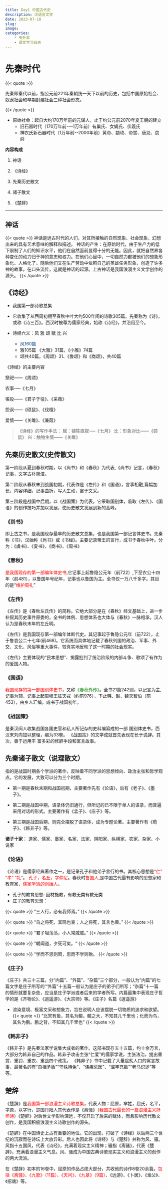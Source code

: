 ```yaml
---
title: Day1 中国古代史
description: 汉语言文学
date: 2023-07-10
slug:
image: 
categories:
    - 专升本
    - 语文学习日志
---
```


# 先秦时代

{{< quote >}}

先秦即秦代以前，指公元前221年秦朝统一天下以前的历史，包括中国原始社会、奴隶社会和早期封建社会三种社会形态。

{{< /quote >}}

- 原始社会：起自大约170万年前的元谋人，止于约公元前2070年夏王朝的建立
  - 旧石器时代（170万年前-—1万年前）有巢氏、女娲氏、伏羲氏
  - 神农氏新石器时代（1万年前--2000年前）黄帝、颛顼、帝喾、唐尧、虞舜

**内容构成**

1. 神话

2. 《诗经》

3. 先秦历史散文

4. 诸子散文

5. 《楚辞》

---

## 神话
{{< quote >}}
  神话是远古时代的人们，对其所接触的自然现象、社会现象，幻想出来的具有艺术意味的解释和描述。
  神话的产生：在原始时代，由于生产力的低下限制了人们的知识水平，他们在自然面前显得十分的无能。因此，就把自然界各种变化的动力归于神的意志和权力。在他们心目中，一切自然力都被他们的想象形象化、人格化了。随后他们又在生产劳动中依照自己的英雄任务形象，创造了许多神的故事，在口头流传，这就是神话的起源。上古神话是我国浪漫主义文学创作的源头。
{{< /quote >}}


## 《诗经》
- 我国第一部诗歌总集

- 它收集了从西周初期至春秋中叶大约500年间的诗歌305篇。先秦称为《诗》，或称《诗三百》。西汉时被尊为儒家经典，始称《诗经》，并沿用至今。

- 诗经六义：风 雅 颂 赋 比 兴
  - <font color="#004080">风160篇</font>
  - <font color="green"></font>雅105篇 《大雅》31篇，《小雅》74篇
  - <font color="orange"></font>颂共40篇，《周颂》31、《鲁颂》和《商颂》，共40篇


《诗经》的主要内容

祭祀——《周颂》

农事-—《七月》

徭役——《君子于役》、《采薇》

怨讽——《硕鼠》、《伐檀》

爱情——《关雎》、《兼葭》

> 《诗经》的写作手法：
赋：铺陈直叙-—《七月》  比：形象对比——《硕鼠》  兴：触物生情——《关雎》

## 先秦历史散文(史传散文)
第一阶段从夏到春秋时期，以《尚书》和《春秋》为代表,《尚书》记言，《春秋》记事，文字古朴简洁。

第二阶段从春秋末到战国初期，代表作是《左传》和《国语》，言事相融,篇幅加长，内容详细，记事曲折，写人生动，富于文采。

第三阶段是战国中后期，以《战国策》为代表，它采取国别体，吸取《左传》、《国语》的创作技巧并加以发展，使历史散文发展到新的高峰。

### 《尚书》
即上古之书，是我国现存最早的历史散文总集，也是我国第一部记言体史书。先秦称《书》，汉始称《尚书》或《书经》。主要记录帝王的言行，成书于春秋中叶。分为：《虞书》、《夏书》、《商书》、《周书》

### 《春秋》

<font color="red">是我国现存的第一部编年体史书</font>,它记事上起鲁隐公元年（前722）,下至农公十四年（前481），以鲁国年号纪年，记事也以鲁国为主。全书仅一万八千多字。其目的是“<font color="red">维护周礼</font>”

### 《左传》
《左传》是《春秋左氏传》的简称。它绝大部分是在《春秋》经文基础上，进一步补叙其历史事件原委的，全书的体例、思想体系也大体与《春秋》一脉相承。汉人认为是春秋末年的左丘明。

《左传》是我国现存第一部编年体断代史。其记事起于鲁隐公元年（前722），止于鲁哀公二十七年(前468)。它系统而具体地记载了春秋列国的政治、军事、外交、文化、风俗等重大事件，较真实地反映了这一时期的社会现实。

《左传》主要体现的“民本思想”、揭露批判了统治阶级的内部斗争、歌颂了有作为的爱国人物。

### 《国语》

<font color="red">我国现存的第一部国别体史书</font>，又称<font color="green">《春秋外传》</font>。全书21篇242则，以记言为主,记事为辅，记事上起周穆王征天戎（约前976），下止韩、赵、魏灭智伯（前453），由乡人汇编，成书于战国初年。

### 《战国策》
是秦汉间人收集战国各国史官和私人所记存的史料编纂成的一部
国别体史书，西汉末刘向加以整理，编为33卷。
《战国策》的文学成就首先表现在长于说辞。其次，善于运用丰
富多彩的修辞手段和寓言故事。

## 先秦诸子散文（说理散文）

指的是战国时期各个学派的著作，反映着不同学派的思想倾向、政治主张和哲学观点。它的发展，大致可以分为三个时期。

- 第一期是春秋末期和战国初期，主要著作先有《论语》，后有《老子》、《墨子》。

- 第二期是战国中期，语录体仍旧通行，但所记的已不限于单人的语录，而普遍采用对话的形式。主要著作有《孟子》、《庄子》等。

- 第三期是战国后期，则完全摆脱了语录体，成为专题论著。主要著作有《荀子》、《韩非子》等。

**诸子十家**： <span class="blur">道家、儒家、墨家、名家、法家、阴阳家、纵横家、农家、杂家、小说家</span>


### 《论语》

《论语》是儒家经典著作之一，是记录孔子和他弟子言行的书。其核心思想是<font color="red">“仁” “孝” “礼”</font>。
<font color="red">孔子，名丘，字仲尼</font>。春秋时<font color="red">鲁国人</font>,是中国古代最有影响的思想家和教育家，<font color="red">儒家学派的创始人</font>。
- 孔子的教育思想: <span class="blur">因材施教，有教无类</span>有教无类
- 庄子的教育思想：

{{< quote >}}
“三人行，必有我师焉。”
{{< /quote >}}

{{< quote >}}
“鸟之将死，其鸣也哀；人之将死，其言也善。”
{{< /quote >}}


{{< quote >}}
“君子坦荡荡，小人常戚戚。”
{{< /quote >}}

{{< quote >}}
“朝闻道，夕死可矣。“
{{< /quote >}}

{{< quote >}}
“学而不思则罔，思而不学则殆。
{{< /quote >}}





### 《庄子》
《庄子》共三十三篇，分“内篇”、“外篇”、“杂篇”三个部分，一般认为“内篇”的七篇文字是庄子所写的‘“外篇”十五篇一般认为是庄子的弟子们所写；“杂篇”十一篇的情形就要复杂些，应当是庄子学派或者后来的学者所写。内篇最集中表现庄子哲学的是《齐物论》、《逍遥游》、《大宗师》等。《庄子》名篇《逍遥游》
- 渲染意境、极富文采和想象力，旨在说明人应该摆脱一切物质的追求和欲望。
{{< quote >}}
“北冥有鱼，其名为鲲。鲲之大，不知其儿千里也；化而为鸟，其名为鹏。鹏之背，不知其几千里也”
{{< /quote >}}

### 《韩非子》
《韩非子》是先秦法家学说集大成者的著作。这部书现存五十五篇，约十余万言，大部分为韩非自己的作品。韩非子攻击主张“仁爱”的儒家学说，主张法治，提出重赏、重罚、重农、重战四个政策。
《韩非子》书中记载了大量脍炙人口的寓言故事，最著名的有“自相矛盾”“守株待兔”、“讳疾忌医”、“滥竽充数”“老马识途”等等。    


## 楚辞 
《楚辞》是<font color="red">我国第一部浪漫主义诗歌总集</font>，代表人物：<span class="blur">屈原，芈姓，屈氏，名平，字原，以字行，楚国丹阳人</span>其代表作是《离骚》（<font color="red">我国古代最长的一篇浪漫主义抒怀诗</font>）《楚辞》对后世文学影响深远，不仅开启了后来的赋体，而且影响历代散文创作，是我国积极浪漫主义诗歌创作的源头。

《楚辞》在中国诗史上占有重要的地位。它的出现，打破了《诗经》以后两三个世纪的沉寂而在诗坛上大放异彩。后人也因此将《诗经》与《楚辞》并称为风、骚。风指十五国风，代表《诗经》，充满着现实主义精神；骚指《离骚》，代表《楚辞》，充满着浪漫主义气息。风、骚成为中国古典诗歌现实主义和浪漫主义的创作的两大流派。


在《楚辞》初本的16卷中，屈原的作品占绝大部分，共收他的诗作8卷20余篇。<font color="red">包括《离骚》、《九歌》（11篇）、《天问》、《九章》（9篇）</font>、《远游》、《卜居》、《渔父》、《招魂》等。